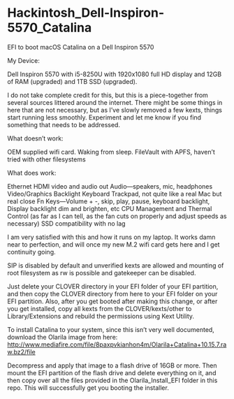 # Hackintosh_Dell-Inspiron-5570_Catalina
EFI to boot macOS Catalina on a Dell Inspiron 5570



My Device:

Dell Inspiron 5570 with i5-8250U with 1920x1080 full HD display and 12GB of RAM (upgraded) and 1TB SSD (upgraded).

I do not take complete credit for this, but this is a piece-together from several sources littered around the internet.  There might be some things in here that are not necessary, but as I’ve slowly removed a few kexts, things start running less smoothly.  Experiment and let me know if you find something that needs to be addressed.

What doesn’t work:

OEM supplied wifi card.
Waking from sleep.
FileVault with APFS, haven’t tried with other filesystems


What does work:

Ethernet
HDMI video and audio out
Audio—speakers, mic, headphones
Video/Graphics
Backlight Keyboard
Trackpad, not quite like a real Mac but real close
Fn Keys—Volume + -, skip, play, pause, keyboard backlight, Display backlight dim and brighten, etc
CPU Management and Thermal Control (as far as I can tell, as the fan cuts on properly and adjust speeds as necessary)
SSD compatibility with no lag


I am very satisfied with this and how it runs on my laptop.  It works damn near to perfection, and will once my new M.2 wifi card gets here and I get continuity going.

SIP is disabled by default and unverified kexts are allowed and mounting of root filesystem as rw is possible and gatekeeper can be disabled.

Just delete your CLOVER directory in your EFI folder of your EFI partition, and then copy the CLOVER directory from here to your EFI folder on your EFI partition.  Also, after you get booted after making this change, or after you get installed, copy all kexts from the CLOVER/kexts/other to Library/Extensions and rebuild the permissions using Kext Utility.

To install Catalina to your system, since this isn’t very well documented, download the Olarila image from here: http://www.mediafire.com/file/8paxpvkianhon4m/Olarila+Catalina+10.15.7.raw.bz2/file

Decompress and apply that image to a flash drive of 16GB or more.  Then mount the EFI partition of the flash drive and delete everything on it, and then copy over all the files provided in the Olarila_Install_EFI folder in this repo.  This will successfully get you booting the installer.
